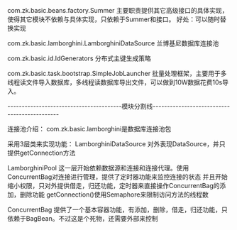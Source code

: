 
com.zk.basic.beans.factory.Summer
主要职责提供其它高级接口的具体实现，使得其它模块不依赖与具体实现，只依赖于Summer和接口。
好处：可以随时替换实现

com.zk.basic.lamborghini.LamborghiniDataSource
兰博基尼数据库连接池

com.zk.basic.id.IdGenerators
分布式主键生成策略

com.zk.basic.task.bootstrap.SimpleJobLauncher
批量处理框架，主要用于多线程读文件导入数据库，多线程读数据库导出文件，可以做到10W数据花费10s导入。


----------------------------------------模块分割线---------------------------------------------

连接池介绍：
com.zk.basic.lamborghini是数据库连接池包

采用3层类来实现功能：
LamborghiniDataSource
对外表现DataSource，并只提供getConnection方法

LamborghiniPool
这一层开始依赖数据源和连接和连接代理。使用ConcurrentBag对连接进行管理，提供了定时器功能来监控连接的状态
并且开始缩小权限，只对外提供借走，归还功能，定时器来直接操作ConcurrentBag的添加，删除功能
getConnection()使用Semaphore来限制访问方法的线程数

ConcurrentBag
提供了一个基本容器功能，有添加，删除，借走，归还功能，只依赖于BagBean。不过这是个死物，还需要外部来控制

